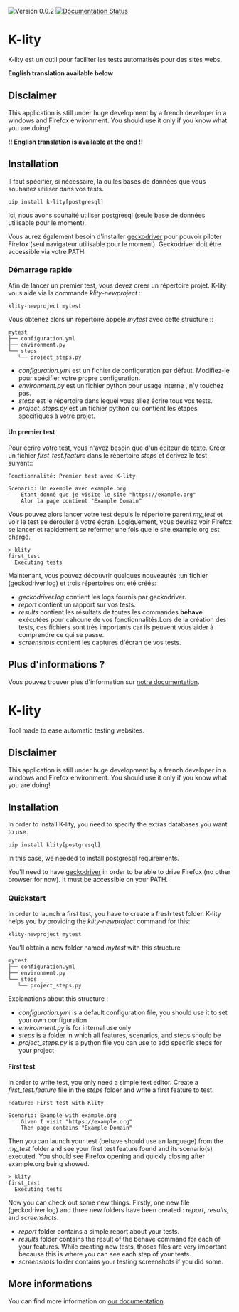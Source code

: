 ![Version 0.0.2](https://img.shields.io/badge/version-0.0.2-blue) [![Documentation Status](https://readthedocs.org/projects/k-lity/badge/?version=latest)](https://k-lity.readthedocs.io/fr/latest/?badge=latest)


# K-lity

K-lity est un outil pour faciliter les tests automatisés pour des sites webs.

__English translation available below__


## Disclaimer

This application is still under huge development by a french developer in a
windows and Firefox environment. You should use it only if you know what
you are doing!

**!! English translation is available at the end !!**


## Installation

Il faut spécifier, si nécessaire, la ou les bases de données que vous souhaitez
utiliser dans vos tests.

    pip install k-lity[postgresql]

Ici, nous avons souhaité utiliser postgresql (seule base de données utilisable
pour le moment).

Vous aurez également besoin d'installer
[geckodriver](https://github.com/mozilla/geckodriver/releases/) pour pouvoir
piloter Firefox (seul navigateur utilisable pour le moment). Geckodriver doit
être accessible via votre PATH.


### Démarrage rapide

Afin de lancer un premier test, vous devez créer un répertoire projet. K-lity
vous aide via la commande *klity-newproject* ::

    klity-newproject mytest

Vous obtenez alors un répertoire appelé *mytest* avec cette structure ::

    mytest
    ├── configuration.yml
    ├── environment.py
    └── steps
       └── project_steps.py

 * *configuration.yml* est un fichier de configuration par défaut. Modifiez-le
   pour spécifier votre propre configuration.
 * *environment.py* est un fichier python pour usage interne , n'y touchez pas.
 * *steps* est le répertoire dans lequel vous allez écrire tous vos tests.
 * *project_steps.py* est un fichier python qui contient les étapes spécifiques
   à votre projet.


#### Un premier test

Pour écrire votre test, vous n'avez besoin que d'un éditeur de texte. Créer un
fichier *first_test.feature* dans le répertoire *steps* et écrivez le test
suivant::

    Fonctionnalité: Premier test avec K-lity

    Scénario: Un exemple avec example.org
        Etant donné que je visite le site "https://example.org"
        Alor la page contient "Example Domain"

Vous pouvez alors lancer votre test depuis le répertoire parent *my_test* et
voir le test se dérouler à votre écran. Logiquement, vous devriez voir Firefox
se lancer et rapidement se refermer une fois que le site example.org est chargé.

    > klity
    first_test
      Executing tests

Maintenant, vous pouvez découvrir quelques nouveautés :un fichier
(geckodriver.log) et trois répertoires ont été créés:

 * *geckodriver.log* contient les logs fournis par geckodriver.
 * *report* contient un rapport sur vos tests.
 * *results* contient les résultats de toutes les commandes **behave** exécutées
   pour cahcune de vos fonctionnalités.Lors de la création des tests, ces
   fichiers sont très importants car ils peuvent vous aider à comprendre ce qui
   se passe.
 * *screenshots* contient les captures d'écran de vos tests.


## Plus d'informations ?

Vous pouvez trouver plus d'information sur
[notre documentation](https://k-lity.readthedocs.io/).






# K-lity

Tool made to ease automatic testing websites.


## Disclaimer

This application is still under huge development by a french developer in a
windows and Firefox environment. You should use it only if you know what
you are doing!


## Installation

In order to install K-lity, you need to specify the extras databases you want to
use.

    pip install klity[postgresql]

In this case, we needed to install postgresql requirements.

You'll need to have
[geckodriver](https://github.com/mozilla/geckodriver/releases/) in order to be
able to drive Firefox (no other browser for now). It must be accessible on your
PATH.


### Quickstart

In order to launch a first test, you have to create a fresh test folder. K-lity
helps you by providing the *klity-newproject* command for this:

    klity-newproject mytest

You'll obtain a new folder named *mytest* with this structure

    mytest
    ├── configuration.yml
    ├── environment.py
    └── steps
       └── project_steps.py

Explanations about this structure :

 * *configuration.yml* is a default configuration file, you should use it to
   set your own configuration
 * *environment.py* is for internal use only
 * *steps* is a folder in which all features, scenarios, and steps should be
 * *project_steps.py* is a python file you can use to add specific steps for
   your project


#### First test

In order to write test, you only need a simple text editor. Create a
*first_test.feature* file in the *steps* folder and write a first feature to
test.

    Feature: First test with Klity

    Scenario: Example with example.org
        Given I visit "https://example.org"
        Then page contains "Example Domain"

Then you can launch your test (behave should use *en* language) from the
*my_test* folder and see your first test feature found and its scenario(s)
executed. You should see Firefox opening and quickly closing after example.org
being showed.

    > klity
    first_test
      Executing tests

Now you can check out some new things. Firstly, one new file (geckodriver.log)
and three new folders have been created : *report*, *results*, and
*screenshots*.

 * *report* folder contains a simple report about your tests.
 * *results* folder contains the result of the behave command for each of your
   features. While creating new tests, thoses files are very important because
   this is where you can see each step of your tests.
 * *screenshots* folder contains your testing screenshots if you did some.


## More informations

You can find more information on [our documentation](https://k-lity.readthedocs.io/).
